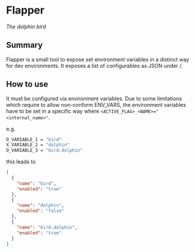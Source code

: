 # Flapper
*The dolphin bird*

## Summary
Flapper is a small tool to expose set environment variables in a distinct way for dev environments. It exposes a list of configurables as JSON under /.

## How to use
It must be configured via environment variables. Due to some limitations which require to allow non-conform ENV_VARS, the environment variables have to be set in a specific way where ```<ACTIVE_FLAG>_<NAME>="<internal_name>"```.

e.g.
```bash
O_VARIABLE_1 = "bird"
X_VARIABLE_2 = "dolphin"
O_VARIABLE_3 = "bird.dolphin"
```
this leads to
```JSON
[
  {
    "name": "bird",
    "enabled": "true"
  },
  {
    "name": "dolphin",
    "enabled": "false"
  },
  {
    "name": "bird.dolphin",
    "enabled": "true"
  }
]
```
